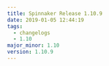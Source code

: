 ```yaml
---
title: Spinnaker Release 1.10.9
date: 2019-01-05 12:44:19
tags:
  - changelogs
  - 1.10
major_minor: 1.10
version: 1.10.9
---
```


<script src="https://gist.github.com/spinnaker-release/8c6e6abe2a0016b823b900523e82cba1.js"/>
